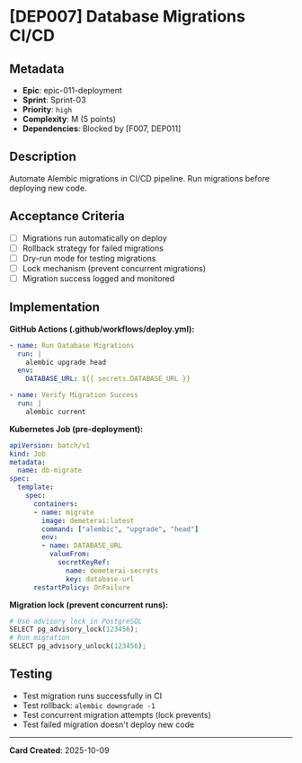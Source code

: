 # [DEP007] Database Migrations CI/CD

## Metadata
- **Epic**: epic-011-deployment
- **Sprint**: Sprint-03
- **Priority**: `high`
- **Complexity**: M (5 points)
- **Dependencies**: Blocked by [F007, DEP011]

## Description
Automate Alembic migrations in CI/CD pipeline. Run migrations before deploying new code.

## Acceptance Criteria
- [ ] Migrations run automatically on deploy
- [ ] Rollback strategy for failed migrations
- [ ] Dry-run mode for testing migrations
- [ ] Lock mechanism (prevent concurrent migrations)
- [ ] Migration success logged and monitored

## Implementation
**GitHub Actions (.github/workflows/deploy.yml):**
```yaml
- name: Run Database Migrations
  run: |
    alembic upgrade head
  env:
    DATABASE_URL: ${{ secrets.DATABASE_URL }}

- name: Verify Migration Success
  run: |
    alembic current
```

**Kubernetes Job (pre-deployment):**
```yaml
apiVersion: batch/v1
kind: Job
metadata:
  name: db-migrate
spec:
  template:
    spec:
      containers:
      - name: migrate
        image: demeterai:latest
        command: ["alembic", "upgrade", "head"]
        env:
        - name: DATABASE_URL
          valueFrom:
            secretKeyRef:
              name: demeterai-secrets
              key: database-url
      restartPolicy: OnFailure
```

**Migration lock (prevent concurrent runs):**
```python
# Use advisory lock in PostgreSQL
SELECT pg_advisory_lock(123456);
# Run migration
SELECT pg_advisory_unlock(123456);
```

## Testing
- Test migration runs successfully in CI
- Test rollback: `alembic downgrade -1`
- Test concurrent migration attempts (lock prevents)
- Test failed migration doesn't deploy new code

---
**Card Created**: 2025-10-09
